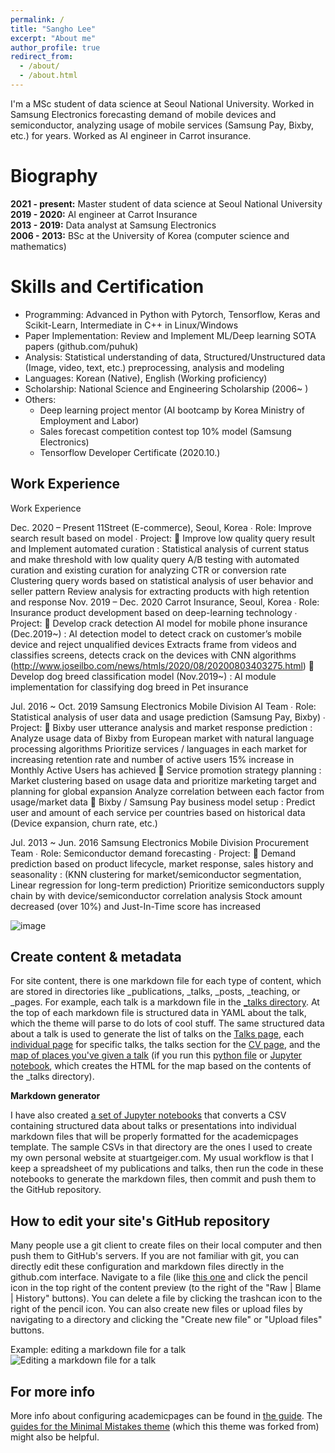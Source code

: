 ```yaml
---
permalink: /
title: "Sangho Lee"
excerpt: "About me"
author_profile: true
redirect_from: 
  - /about/
  - /about.html
---
```


I'm a MSc student of data science at Seoul National University. Worked in Samsung Electronics forecasting demand of mobile devices and semiconductor, analyzing usage of mobile services (Samsung Pay, Bixby, etc.) for years. Worked as AI engineer in Carrot insurance.

Biography
======
__2021 - present:__ Master student of data science at Seoul National University  
__2019 - 2020:__ AI engineer at Carrot Insurance  
__2013 - 2019:__ Data analyst at Samsung Electronics  
__2006 - 2013:__ BSc at the University of Korea (computer science and mathematics)  


Skills and Certification
======
* Programming: Advanced in Python with Pytorch, Tensorflow, Keras and Scikit-Learn, Intermediate in C++ in Linux/Windows  
* Paper Implementation: Review and Implement ML/Deep learning SOTA papers (github.com/puhuk)  
* Analysis: Statistical understanding of data, Structured/Unstructured data (Image, video, text, etc.) preprocessing, analysis and modeling  
* Languages: Korean (Native), English (Working proficiency)  
* Scholarship: National Science and Engineering Scholarship (2006~ )  
* Others:  
  * Deep learning project mentor (AI bootcamp by Korea Ministry of Employment and Labor) 
  * Sales forecast competition contest top 10% model (Samsung Electronics)
  * Tensorflow Developer Certificate (2020.10.)


Work Experience
------
Work Experience	

Dec. 2020 – Present 	11Street (E-commerce), Seoul, Korea 
∙ Role: Improve search result based on model
∙ Project:
	Improve low quality query result and Implement automated curation
: Statistical analysis of current status and make threshold with low quality query
A/B testing with automated curation and existing curation for analyzing CTR or conversion rate
        Clustering query words based on statistical analysis of user behavior and seller pattern
        Review analysis for extracting products with high retention and response
Nov. 2019 – Dec. 2020 	Carrot Insurance, Seoul, Korea 
∙ Role: Insurance product development based on deep-learning technology
∙ Project:
	Develop crack detection AI model for mobile phone insurance (Dec.2019~)
: AI detection model to detect crack on customer’s mobile device and reject unqualified devices 
Extracts frame from videos and classifies screens, detects crack on the devices with CNN algorithms
(http://www.joseilbo.com/news/htmls/2020/08/20200803403275.html)
	Develop dog breed classification model (Nov.2019~)
: AI module implementation for classifying dog breed in Pet insurance

Jul. 2016 ~ Oct. 2019	Samsung Electronics Mobile Division AI Team 
∙ Role: Statistical analysis of user data and usage prediction (Samsung Pay, Bixby)
∙ Project:
	Bixby user utterance analysis and market response prediction
: Analyze usage data of Bixby from European market with natural language processing algorithms
 	 Prioritize services / languages in each market for increasing retention rate and number of active users
 	 15% increase in Monthly Active Users has achieved
	Service promotion strategy planning
: Market clustering based on usage data and prioritize marketing target and planning for global expansion
 	 Analyze correlation between each factor from usage/market data
	Bixby / Samsung Pay business model setup
: Predict user and amount of each service per countries based on historical data (Device expansion, churn rate, etc.)

Jul. 2013 ~ Jun. 2016	Samsung Electronics Mobile Division Procurement Team
∙ Role: Semiconductor demand forecasting
∙ Project:
	Demand prediction based on product lifecycle, market response, sales history and seasonality
: (KNN clustering for market/semiconductor segmentation, Linear regression for long-term prediction)
Prioritize semiconductors supply chain by with device/semiconductor correlation analysis
Stock amount decreased (over 10%) and Just-In-Time score has increased

![image](https://user-images.githubusercontent.com/2902772/123516332-7d644200-d6d6-11eb-97c0-56031d012262.png)


Create content & metadata
------
For site content, there is one markdown file for each type of content, which are stored in directories like _publications, _talks, _posts, _teaching, or _pages. For example, each talk is a markdown file in the [_talks directory](https://github.com/academicpages/academicpages.github.io/tree/master/_talks). At the top of each markdown file is structured data in YAML about the talk, which the theme will parse to do lots of cool stuff. The same structured data about a talk is used to generate the list of talks on the [Talks page](https://academicpages.github.io/talks), each [individual page](https://academicpages.github.io/talks/2012-03-01-talk-1) for specific talks, the talks section for the [CV page](https://academicpages.github.io/cv), and the [map of places you've given a talk](https://academicpages.github.io/talkmap.html) (if you run this [python file](https://github.com/academicpages/academicpages.github.io/blob/master/talkmap.py) or [Jupyter notebook](https://github.com/academicpages/academicpages.github.io/blob/master/talkmap.ipynb), which creates the HTML for the map based on the contents of the _talks directory).

**Markdown generator**

I have also created [a set of Jupyter notebooks](https://github.com/academicpages/academicpages.github.io/tree/master/markdown_generator
) that converts a CSV containing structured data about talks or presentations into individual markdown files that will be properly formatted for the academicpages template. The sample CSVs in that directory are the ones I used to create my own personal website at stuartgeiger.com. My usual workflow is that I keep a spreadsheet of my publications and talks, then run the code in these notebooks to generate the markdown files, then commit and push them to the GitHub repository.

How to edit your site's GitHub repository
------
Many people use a git client to create files on their local computer and then push them to GitHub's servers. If you are not familiar with git, you can directly edit these configuration and markdown files directly in the github.com interface. Navigate to a file (like [this one](https://github.com/academicpages/academicpages.github.io/blob/master/_talks/2012-03-01-talk-1.md) and click the pencil icon in the top right of the content preview (to the right of the "Raw | Blame | History" buttons). You can delete a file by clicking the trashcan icon to the right of the pencil icon. You can also create new files or upload files by navigating to a directory and clicking the "Create new file" or "Upload files" buttons. 

Example: editing a markdown file for a talk
![Editing a markdown file for a talk](/images/editing-talk.png)

For more info
------
More info about configuring academicpages can be found in [the guide](https://academicpages.github.io/markdown/). The [guides for the Minimal Mistakes theme](https://mmistakes.github.io/minimal-mistakes/docs/configuration/) (which this theme was forked from) might also be helpful.
